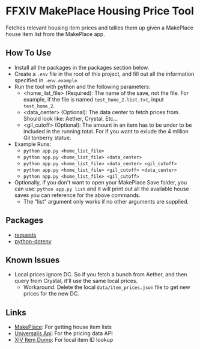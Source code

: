# FFXIV MakePlace Housing Price Tool

Fetches relevant housing item prices and tallies them up given a MakePlace house item list from the MakePlace app.

## How To Use

- Install all the packages in the packages section below.
- Create a ```.env``` file in the root of this project, and fill out all the information specified in ```.env.example```.
- Run the tool with python and the following parameters:
	- <home_list_file> (Required):  The name of the save, not the file. For example, if the file is named ```test_home_2.list.txt```, input ```test_home_2```.
	- <data_center> (Optional): The data center to fetch prices from. Should look like: Aether, Crystal, Etc...
	- <gil_cutoff> (Optional): The amount in an item has to be under to be included in the running total. For if you want to exlude the 4 million Gil tonberry statue.
- Example Runs:
	- ```python app.py <home_list_file>```
	- ```python app.py <home_list_file> <data_center>```
	- ```python app.py <home_list_file> <data_center> <gil_cutoff>```
	- ```python app.py <home_list_file> <gil_cutoff> <data_center>```
	- ```python app.py <home_list_file> <gil_cutoff>```
- Optionally, if you don't want to open your MakePlace Save folder, you can use: ```python app.py list``` and it will print out all the available house saves you can reference for the above commands.
	- The "list" argument only works if no other arguments are supplied.

## Packages

- [requests](https://pypi.org/project/requests/)
- [python-dotenv](https://pypi.org/project/python-dotenv/)

## Known Issues

- Local prices ignore DC. So if you fetch a bunch from Aether, and then query from Crystal, it'll use the same local prices.
	- Workaround: Delete the local ```data/item_prices.json``` file to get new prices for the new DC.

## Links

- [MakePlace](https://makeplace.app/places): For getting house item lists
- [Universalis Api](https://docs.universalis.app): For the pricing data API
- [XIV Item Dump](https://raw.githubusercontent.com/ffxiv-teamcraft/ffxiv-teamcraft/master/libs/data/src/lib/json/items.json): For local item ID lookup
